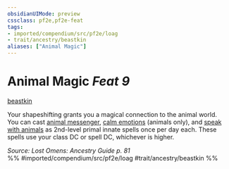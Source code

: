 ```yaml
---
obsidianUIMode: preview
cssclass: pf2e,pf2e-feat
tags:
- imported/compendium/src/pf2e/loag
- trait/ancestry/beastkin
aliases: ["Animal Magic"]
---
```

# Animal Magic  *Feat 9*  
[beastkin](beastkin-loag.md)  


Your shapeshifting grants you a magical connection to the animal world. You can cast [animal messenger](../spells/animal-messenger.md), [calm emotions](../spells/calm-emotions.md) (animals only), and [speak with animals](../spells/speak-with-animals.md) as 2nd-level primal innate spells once per day each. These spells use your class DC or spell DC, whichever is higher.

*Source: Lost Omens: Ancestry Guide p. 81*  
%% #imported/compendium/src/pf2e/loag #trait/ancestry/beastkin %%